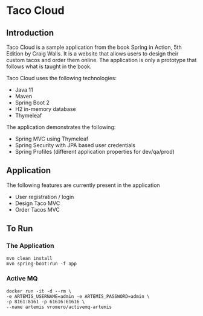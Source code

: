 # Taco Cloud


## Introduction
Taco Cloud is a sample application from the book Spring in Action, 5th Edition by Craig Walls.
It is a website that allows users to design their custom tacos and order them online.
The application is only a prototype that follows what is taught in the book.

Taco Cloud uses the following technologies:
* Java 11
* Maven
* Spring Boot 2
* H2 in-memory database
* Thymeleaf

The application demonstrates the following:
* Spring MVC using Thymeleaf
* Spring Security with JPA based user credentials
* Spring Profiles (different application properties for dev/qa/prod)


## Application
The following features are currently present in the application
* User registration / login
* Design Taco MVC
* Order Tacos MVC

## To Run

### The Application
```
mvn clean install
mvn spring-boot:run -f app
```

### Active MQ
```
docker run -it -d --rm \
-e ARTEMIS_USERNAME=admin -e ARTEMIS_PASSWORD=admin \
-p 8161:8161 -p 61616:61616 \
--name artemis vromero/activemq-artemis
```
